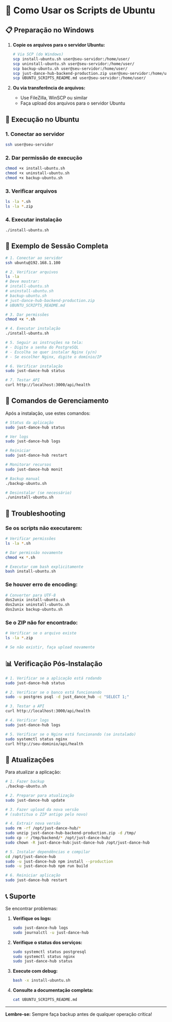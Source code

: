 # 🚀 Como Usar os Scripts de Ubuntu

## 📋 Preparação no Windows

1. **Copie os arquivos para o servidor Ubuntu:**
   ```bash
   # Via SCP (do Windows)
   scp install-ubuntu.sh user@seu-servidor:/home/user/
   scp uninstall-ubuntu.sh user@seu-servidor:/home/user/
   scp backup-ubuntu.sh user@seu-servidor:/home/user/
   scp just-dance-hub-backend-production.zip user@seu-servidor:/home/user/
   scp UBUNTU_SCRIPTS_README.md user@seu-servidor:/home/user/
   ```

2. **Ou via transferência de arquivos:**
   - Use FileZilla, WinSCP ou similar
   - Faça upload dos arquivos para o servidor Ubuntu

## 🐧 Execução no Ubuntu

### 1. Conectar ao servidor
```bash
ssh user@seu-servidor
```

### 2. Dar permissão de execução
```bash
chmod +x install-ubuntu.sh
chmod +x uninstall-ubuntu.sh
chmod +x backup-ubuntu.sh
```

### 3. Verificar arquivos
```bash
ls -la *.sh
ls -la *.zip
```

### 4. Executar instalação
```bash
./install-ubuntu.sh
```

## 📝 Exemplo de Sessão Completa

```bash
# 1. Conectar ao servidor
ssh ubuntu@192.168.1.100

# 2. Verificar arquivos
ls -la
# Deve mostrar:
# install-ubuntu.sh
# uninstall-ubuntu.sh
# backup-ubuntu.sh
# just-dance-hub-backend-production.zip
# UBUNTU_SCRIPTS_README.md

# 3. Dar permissões
chmod +x *.sh

# 4. Executar instalação
./install-ubuntu.sh

# 5. Seguir as instruções na tela:
# - Digite a senha do PostgreSQL
# - Escolha se quer instalar Nginx (y/n)
# - Se escolher Nginx, digite o domínio/IP

# 6. Verificar instalação
sudo just-dance-hub status

# 7. Testar API
curl http://localhost:3000/api/health
```

## 🔧 Comandos de Gerenciamento

Após a instalação, use estes comandos:

```bash
# Status da aplicação
sudo just-dance-hub status

# Ver logs
sudo just-dance-hub logs

# Reiniciar
sudo just-dance-hub restart

# Monitorar recursos
sudo just-dance-hub monit

# Backup manual
./backup-ubuntu.sh

# Desinstalar (se necessário)
./uninstall-ubuntu.sh
```

## 🚨 Troubleshooting

### Se os scripts não executarem:
```bash
# Verificar permissões
ls -la *.sh

# Dar permissão novamente
chmod +x *.sh

# Executar com bash explicitamente
bash install-ubuntu.sh
```

### Se houver erro de encoding:
```bash
# Converter para UTF-8
dos2unix install-ubuntu.sh
dos2unix uninstall-ubuntu.sh
dos2unix backup-ubuntu.sh
```

### Se o ZIP não for encontrado:
```bash
# Verificar se o arquivo existe
ls -la *.zip

# Se não existir, faça upload novamente
```

## 📊 Verificação Pós-Instalação

```bash
# 1. Verificar se a aplicação está rodando
sudo just-dance-hub status

# 2. Verificar se o banco está funcionando
sudo -u postgres psql -d just_dance_hub -c "SELECT 1;"

# 3. Testar a API
curl http://localhost:3000/api/health

# 4. Verificar logs
sudo just-dance-hub logs

# 5. Verificar se o Nginx está funcionando (se instalado)
sudo systemctl status nginx
curl http://seu-dominio/api/health
```

## 🔄 Atualizações

Para atualizar a aplicação:

```bash
# 1. Fazer backup
./backup-ubuntu.sh

# 2. Preparar para atualização
sudo just-dance-hub update

# 3. Fazer upload da nova versão
# (substitua o ZIP antigo pelo novo)

# 4. Extrair nova versão
sudo rm -rf /opt/just-dance-hub/*
sudo unzip just-dance-hub-backend-production.zip -d /tmp/
sudo cp -r /tmp/backend/* /opt/just-dance-hub/
sudo chown -R just-dance-hub:just-dance-hub /opt/just-dance-hub

# 5. Instalar dependências e compilar
cd /opt/just-dance-hub
sudo -u just-dance-hub npm install --production
sudo -u just-dance-hub npm run build

# 6. Reiniciar aplicação
sudo just-dance-hub restart
```

## 📞 Suporte

Se encontrar problemas:

1. **Verifique os logs:**
   ```bash
   sudo just-dance-hub logs
   sudo journalctl -u just-dance-hub
   ```

2. **Verifique o status dos serviços:**
   ```bash
   sudo systemctl status postgresql
   sudo systemctl status nginx
   sudo just-dance-hub status
   ```

3. **Execute com debug:**
   ```bash
   bash -x install-ubuntu.sh
   ```

4. **Consulte a documentação completa:**
   ```bash
   cat UBUNTU_SCRIPTS_README.md
   ```

---

**Lembre-se:** Sempre faça backup antes de qualquer operação crítica! 